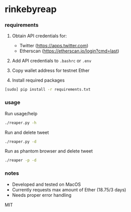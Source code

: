 # rinkebyreap

### requirements

1. Obtain API credentials for:
	- Twitter (https://apps.twitter.com)
	- Etherscan (https://etherscan.io/login?cmd=last)

2. Add API credentials to `.bashrc` or `.env`

3. Copy wallet address for testnet Ether

4. Install required packages
```bash
[sudo] pip install -r requirements.txt
```

### usage

Run usage/help
```bash
./reaper.py -h
```

Run and delete tweet
```bash
./reaper.py -d
```

Run as phantom browser and delete tweet
```bash
./reaper -p -d
```

### notes
- Developed and tested on MacOS
- Currently requests max amount of Ether (18.75/3 days)
- Needs proper error handling

MIT
